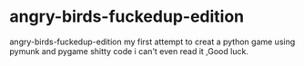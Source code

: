 angry-birds-fuckedup-edition
============================

angry-birds-fuckedup-edition
my first attempt to creat a python game using pymunk and pygame 
shitty code i can't even read it ,Good luck.

